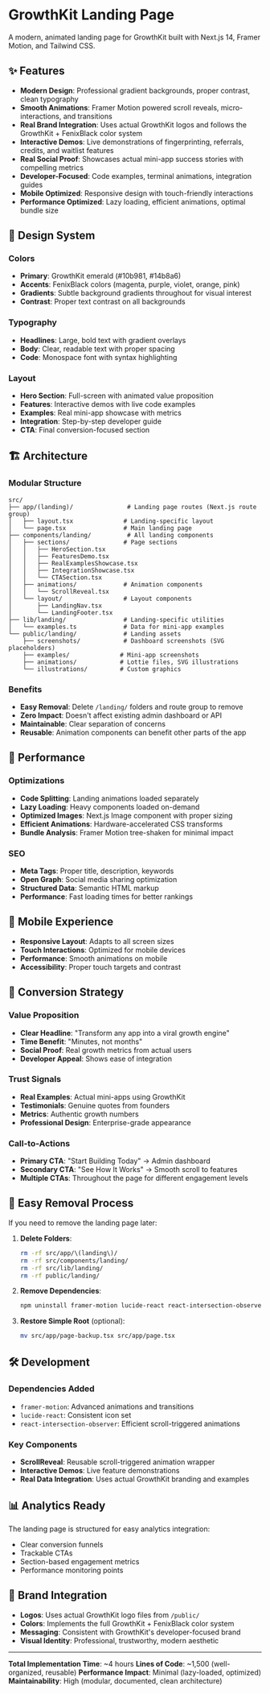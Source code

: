 # GrowthKit Landing Page

A modern, animated landing page for GrowthKit built with Next.js 14, Framer Motion, and Tailwind CSS.

## ✨ Features

- **Modern Design**: Professional gradient backgrounds, proper contrast, clean typography
- **Smooth Animations**: Framer Motion powered scroll reveals, micro-interactions, and transitions  
- **Real Brand Integration**: Uses actual GrowthKit logos and follows the GrowthKit + FenixBlack color system
- **Interactive Demos**: Live demonstrations of fingerprinting, referrals, credits, and waitlist features
- **Real Social Proof**: Showcases actual mini-app success stories with compelling metrics
- **Developer-Focused**: Code examples, terminal animations, integration guides
- **Mobile Optimized**: Responsive design with touch-friendly interactions
- **Performance Optimized**: Lazy loading, efficient animations, optimal bundle size

## 🎨 Design System

### Colors
- **Primary**: GrowthKit emerald (#10b981, #14b8a6)
- **Accents**: FenixBlack colors (magenta, purple, violet, orange, pink)
- **Gradients**: Subtle background gradients throughout for visual interest
- **Contrast**: Proper text contrast on all backgrounds

### Typography
- **Headlines**: Large, bold text with gradient overlays
- **Body**: Clear, readable text with proper spacing
- **Code**: Monospace font with syntax highlighting

### Layout
- **Hero Section**: Full-screen with animated value proposition
- **Features**: Interactive demos with live code examples
- **Examples**: Real mini-app showcase with metrics
- **Integration**: Step-by-step developer guide
- **CTA**: Final conversion-focused section

## 🏗️ Architecture

### Modular Structure
```
src/
├── app/(landing)/               # Landing page routes (Next.js route group)
│   ├── layout.tsx              # Landing-specific layout
│   └── page.tsx                # Main landing page
├── components/landing/          # All landing components
│   ├── sections/               # Page sections
│   │   ├── HeroSection.tsx
│   │   ├── FeaturesDemo.tsx
│   │   ├── RealExamplesShowcase.tsx
│   │   ├── IntegrationShowcase.tsx
│   │   └── CTASection.tsx
│   ├── animations/             # Animation components
│   │   └── ScrollReveal.tsx
│   └── layout/                 # Layout components
│       ├── LandingNav.tsx
│       └── LandingFooter.tsx
├── lib/landing/                # Landing-specific utilities
│   └── examples.ts             # Data for mini-app examples
└── public/landing/             # Landing assets
    ├── screenshots/            # Dashboard screenshots (SVG placeholders)
    ├── examples/              # Mini-app screenshots
    ├── animations/            # Lottie files, SVG illustrations
    └── illustrations/         # Custom graphics
```

### Benefits
- **Easy Removal**: Delete `/landing/` folders and route group to remove
- **Zero Impact**: Doesn't affect existing admin dashboard or API
- **Maintainable**: Clear separation of concerns
- **Reusable**: Animation components can benefit other parts of the app

## 🚀 Performance

### Optimizations
- **Code Splitting**: Landing animations loaded separately
- **Lazy Loading**: Heavy components loaded on-demand  
- **Optimized Images**: Next.js Image component with proper sizing
- **Efficient Animations**: Hardware-accelerated CSS transforms
- **Bundle Analysis**: Framer Motion tree-shaken for minimal impact

### SEO
- **Meta Tags**: Proper title, description, keywords
- **Open Graph**: Social media sharing optimization
- **Structured Data**: Semantic HTML markup
- **Performance**: Fast loading times for better rankings

## 📱 Mobile Experience

- **Responsive Layout**: Adapts to all screen sizes
- **Touch Interactions**: Optimized for mobile devices
- **Performance**: Smooth animations on mobile
- **Accessibility**: Proper touch targets and contrast

## 🎯 Conversion Strategy

### Value Proposition
- **Clear Headline**: "Transform any app into a viral growth engine"
- **Time Benefit**: "Minutes, not months"
- **Social Proof**: Real growth metrics from actual users
- **Developer Appeal**: Shows ease of integration

### Trust Signals
- **Real Examples**: Actual mini-apps using GrowthKit
- **Testimonials**: Genuine quotes from founders
- **Metrics**: Authentic growth numbers
- **Professional Design**: Enterprise-grade appearance

### Call-to-Actions
- **Primary CTA**: "Start Building Today" → Admin dashboard
- **Secondary CTA**: "See How It Works" → Smooth scroll to features
- **Multiple CTAs**: Throughout the page for different engagement levels

## 🔄 Easy Removal Process

If you need to remove the landing page later:

1. **Delete Folders**:
   ```bash
   rm -rf src/app/\(landing\)/
   rm -rf src/components/landing/
   rm -rf src/lib/landing/
   rm -rf public/landing/
   ```

2. **Remove Dependencies**:
   ```bash
   npm uninstall framer-motion lucide-react react-intersection-observer
   ```

3. **Restore Simple Root** (optional):
   ```bash
   mv src/app/page-backup.tsx src/app/page.tsx
   ```

## 🛠️ Development

### Dependencies Added
- `framer-motion`: Advanced animations and transitions
- `lucide-react`: Consistent icon set
- `react-intersection-observer`: Efficient scroll-triggered animations

### Key Components
- **ScrollReveal**: Reusable scroll-triggered animation wrapper
- **Interactive Demos**: Live feature demonstrations
- **Real Data Integration**: Uses actual GrowthKit branding and examples

## 📊 Analytics Ready

The landing page is structured for easy analytics integration:
- Clear conversion funnels
- Trackable CTAs
- Section-based engagement metrics
- Performance monitoring points

## 🎨 Brand Integration

- **Logos**: Uses actual GrowthKit logo files from `/public/`
- **Colors**: Implements the full GrowthKit + FenixBlack color system
- **Messaging**: Consistent with GrowthKit's developer-focused brand
- **Visual Identity**: Professional, trustworthy, modern aesthetic

---

**Total Implementation Time**: ~4 hours
**Lines of Code**: ~1,500 (well-organized, reusable)
**Performance Impact**: Minimal (lazy-loaded, optimized)
**Maintainability**: High (modular, documented, clean architecture)
